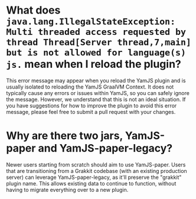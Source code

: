 # What does `java.lang.IllegalStateException: Multi threaded access requested by thread Thread[Server thread,7,main] but is not allowed for language(s) js.` mean when I reload the plugin?

This error message may appear when you reload the YamJS plugin and is usually isolated to reloading the YamJS GraalVM Context. It does not typically cause any errors or issues within YamJS, so you can safely ignore the message. However, we understand that this is not an ideal situation. If you have suggestions for how to improve the plugin to avoid this error message, please feel free to submit a pull request with your changes.

# Why are there two jars, YamJS-paper and YamJS-paper-legacy?

Newer users starting from scratch should aim to use YamJS-paper. Users that are transitioning from a Grakkit codebase (with an existing production server) can leverage YamJS-paper-legacy, as it'll preserve the "grakkit" plugin name. This allows existing data to continue to function, without having to migrate everything over to a new plugin.
